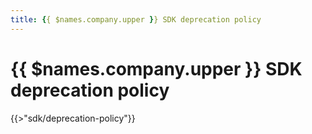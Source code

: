 ```yaml
---
title: {{ $names.company.upper }} SDK deprecation policy
---
```


# {{ $names.company.upper }} SDK deprecation policy

{{>"sdk/deprecation-policy"}}

